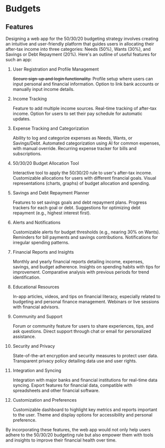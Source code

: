 # Budgets

## Features

Designing a web app for the 50/30/20 budgeting strategy involves creating an intuitive and user-friendly platform that guides users in allocating their after-tax income into three categories: Needs (50%), Wants (30%), and Savings or Debt Repayment (20%). Here's an outline of useful features for such an app:

1. User Registration and Profile Management

   ~~Secure sign-up and login functionality.~~
   Profile setup where users can input personal and financial information.
   Option to link bank accounts or manually input income details.

2. Income Tracking

   Feature to add multiple income sources.
   Real-time tracking of after-tax income.
   Option for users to set their pay schedule for automatic updates.

3. Expense Tracking and Categorization

   Ability to log and categorize expenses as Needs, Wants, or Savings/Debt.
   Automated categorization using AI for common expenses, with manual override.
   Recurring expense tracker for bills and subscriptions.

4. 50/30/20 Budget Allocation Tool

   Interactive tool to apply the 50/30/20 rule to user's after-tax income.
   Customizable allocations for users with different financial goals.
   Visual representations (charts, graphs) of budget allocation and spending.

5. Savings and Debt Repayment Planner

   Features to set savings goals and debt repayment plans.
   Progress trackers for each goal or debt.
   Suggestions for optimizing debt repayment (e.g., highest interest first).

6. Alerts and Notifications

   Customizable alerts for budget thresholds (e.g., nearing 30% on Wants).
   Reminders for bill payments and savings contributions.
   Notifications for irregular spending patterns.

7. Financial Reports and Insights

   Monthly and yearly financial reports detailing income, expenses, savings, and budget adherence.
   Insights on spending habits with tips for improvement.
   Comparative analysis with previous periods for trend identification.

8. Educational Resources

   In-app articles, videos, and tips on financial literacy, especially related to budgeting and personal finance management.
   Webinars or live sessions with financial advisors.

9. Community and Support

   Forum or community feature for users to share experiences, tips, and ask questions.
   Direct support through chat or email for personalized assistance.

10. Security and Privacy

    State-of-the-art encryption and security measures to protect user data.
    Transparent privacy policy detailing data use and user rights.

11. Integration and Syncing

    Integration with major banks and financial institutions for real-time data syncing.
    Export features for financial data, compatible with spreadsheets and other financial software.

12. Customization and Preferences

    Customizable dashboard to highlight key metrics and reports important to the user.
    Theme and display options for accessibility and personal preference.

By incorporating these features, the web app would not only help users adhere to the 50/30/20 budgeting rule but also empower them with tools and insights to improve their financial health over time.
